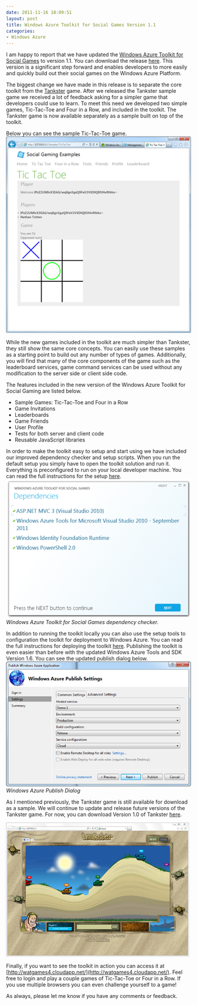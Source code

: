 ```yaml
---
date: 2011-11-16 18:09:51
layout: post
title: Windows Azure Toolkit for Social Games Version 1.1
categories:
- Windows Azure
---
```


I am happy to report that we have updated the [Windows Azure Toolkit for Social Games](http://go.microsoft.com/fwlink/p/?LinkID=234210) to version 1.1. You can download the release [here](http://go.microsoft.com/fwlink/p/?LinkID=234062). This version is a significant step forward and enables developers to more easily and quickly build out their social games on the Windows Azure Platform.

The biggest change we have made in this release is to separate the core toolkit from the [Tankster](http://www.tankster.net) game. After we released the Tankster sample game we received a lot of feedback asking for a simpler game that developers could use to learn. To meet this need we developed two simple games, Tic-Tac-Toe and Four in a Row, and included in the toolkit. The Tankster game is now available separately as a sample built on top of the toolkit.

Below you can see the sample Tic-Tac-Toe game.
[![SNAGHTML377dc3c](/images/2011/11/snaghtml377dc3c_thumb1.png)](/images/2011/11/snaghtml377dc3c1.png)

While the new games included in the toolkit are much simpler than Tankster, they still show the same core concepts. You can easily use these samples as a starting point to build out any number of types of games. Additionally, you will find that many of the core components of the game such as the leaderboard services, game command services can be used without any modification to the server side or client side code.

The features included in the new version of the Windows Azure Toolkit for Social Gaming are listed below.

* Sample Games: Tic-Tac-Toe and Four in a Row
* Game Invitations
* Leaderboards
* Game Friends
* User Profile
* Tests for both server and client code
* Reusable JavaScript libraries

In order to make the toolkit easy to setup and start using we have included our improved dependency checker and setup scripts. When you run the default setup you simply have to open the toolkit solution and run it. Everything is preconfigured to run on your local developer machine. You can read the full instructions for the setup [here](http://go.microsoft.com/fwlink/p/?LinkID=223729).[![dependancy-checker](/images/2011/11/dependancy-checker_thumb.png)](/images/2011/11/dependancy-checker.png)
_Windows Azure Toolkit for Social Games dependency checker._

In addition to running the toolkit locally you can also use the setup tools to configuration the toolkit for deployment to Windows Azure. You can read the full instructions for deploying the toolkit [here](http://go.microsoft.com/fwlink/p/?LinkID=234206). Publishing the toolkit is even easier than before with the updated Windows Azure Tools and SDK Version 1.6. You can see the updated publish dialog below.
[![SNAGHTML3814174](/images/2011/11/snaghtml3814174_thumb.png)](/images/2011/11/snaghtml3814174.png)
_Windows Azure Publish Dialog_

As I mentioned previously, the Tankster game is still available for download as a sample. We will continue to update and release future versions of the Tankster game. For now, you can download Version 1.0 of Tankster [here](http://go.microsoft.com/fwlink/p/?LinkID=234063).

[![tankster-game-play](/images/2011/11/tankster-game-play_thumb.png)](/images/2011/11/tankster-game-play.png)

Finally, if you want to see the toolkit in action you can access it at [http://watgames4.cloudapp.net/](http://watgames4.cloudapp.net/). Feel free to login and play a couple games of Tic-Tac-Toe or Four in a Row. If you use multiple browsers you can even challenge yourself to a game!

As always, please let me know if you have any comments or feedback.

